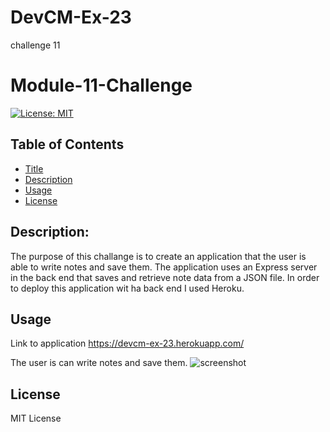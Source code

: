 # DevCM-Ex-23
challenge 11
# Module-11-Challenge

[![License: MIT](https://img.shields.io/badge/License-MIT-yellow.svg)](https://opensource.org/licenses/MIT)

  ## Table of Contents
  - [Title](#title)
  - [Description](#description)
  - [Usage](#usage)
  - [License](#license)
  
  ## Description:
  The purpose of this challange is to create an application that the user is able to write notes and save them. The application uses an Express server in the back end that saves and retrieve note data from a JSON file. In order to deploy this application wit ha back end I used Heroku.
  
  ##

  ## Usage
  Link to application
  https://devcm-ex-23.herokuapp.com/
  
  The user is can write notes and save them. 
  ![screenshot](../DevCM-Ex-23/Images/Screenshot%202023-02-03%20at%202.45.43%20PM.png)

  
  ## License
  MIT License
